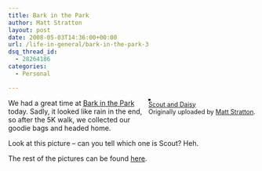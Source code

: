 ```yaml
---
title: Bark in the Park
author: Matt Stratton
layout: post
date: 2008-05-03T14:36:00+00:00
url: /life-in-general/bark-in-the-park-3
dsq_thread_id:
  - 28264186
categories:
  - Personal

---
```

<div style="float:right;margin-left:10px;margin-bottom:10px;">
  <a href="https://www.flickr.com/photos/mugsy/2462459114/" title="photo sharing"><img src="https://farm3.static.flickr.com/2374/2462459114_6b87456173_m.jpg" alt="" style="border:2px solid rgb(0,0,0);" /></a> <br /> <span style="font-size:.9em;margin-top:0;"> <a href="https://www.flickr.com/photos/mugsy/2462459114/">Scout and Daisy</a> <br /> Originally uploaded by <a href="https://www.flickr.com/people/mugsy/">Matt Stratton</a>. </span>
</div>

We had a great time at [Bark in the Park][1] today. Sadly, it looked like rain in the end, so after the 5K walk, we collected our goodie bags and headed home.

Look at this picture &#8211; can you tell which one is Scout? Heh.

The rest of the pictures can be found [here][2].

 [1]: https://www.barkinthepark.org/
 [2]: https://flickr.com/photos/mugsy/sets/72157604865739503/
